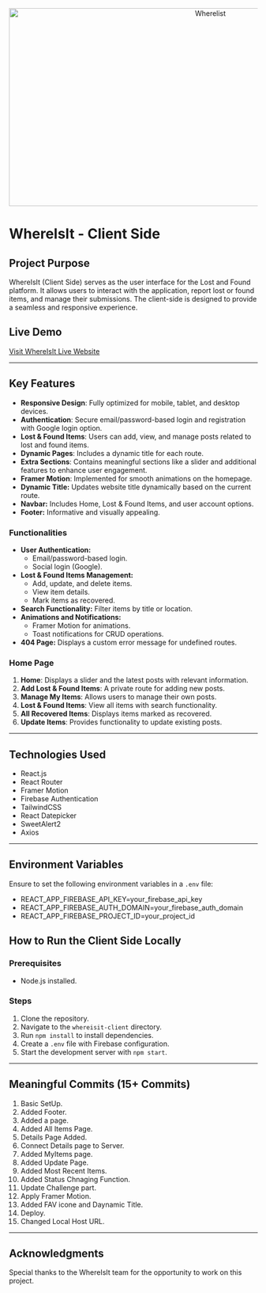 <div align="center">
  <img src="https://i.ibb.co.com/QFYHkjW4/Screenshot-4.png" height="400" width="800" alt="Wherelist"/>
</div>

# WhereIsIt - Client Side

## Project Purpose

WhereIsIt (Client Side) serves as the user interface for the Lost and Found platform. It allows users to interact with the application, report lost or found items, and manage their submissions. The client-side is designed to provide a seamless and responsive experience.

## Live Demo

[Visit WhereIsIt Live Website](https://whereisit-4b5c6.web.app/)

---

## Key Features

- **Responsive Design**: Fully optimized for mobile, tablet, and desktop devices.
- **Authentication**: Secure email/password-based login and registration with Google login option.
- **Lost & Found Items**: Users can add, view, and manage posts related to lost and found items.
- **Dynamic Pages**: Includes a dynamic title for each route.
- **Extra Sections**: Contains meaningful sections like a slider and additional features to enhance user engagement.
- **Framer Motion**: Implemented for smooth animations on the homepage.
- **Dynamic Title:** Updates website title dynamically based on the current route.
- **Navbar:** Includes Home, Lost & Found Items, and user account options.
- **Footer:** Informative and visually appealing.

### Functionalities

- **User Authentication:**
  - Email/password-based login.
  - Social login (Google).
- **Lost & Found Items Management:**
  - Add, update, and delete items.
  - View item details.
  - Mark items as recovered.
- **Search Functionality:** Filter items by title or location.
- **Animations and Notifications:**
  - Framer Motion for animations.
  - Toast notifications for CRUD operations.
- **404 Page:** Displays a custom error message for undefined routes.

### Home Page

1. **Home**: Displays a slider and the latest posts with relevant information.
2. **Add Lost & Found Items**: A private route for adding new posts.
3. **Manage My Items**: Allows users to manage their own posts.
4. **Lost & Found Items**: View all items with search functionality.
5. **All Recovered Items**: Displays items marked as recovered.
6. **Update Items**: Provides functionality to update existing posts.

---

## Technologies Used

- React.js
- React Router
- Framer Motion
- Firebase Authentication
- TailwindCSS
- React Datepicker
- SweetAlert2
- Axios

---

## Environment Variables

Ensure to set the following environment variables in a `.env` file:

- REACT_APP_FIREBASE_API_KEY=your_firebase_api_key
- REACT_APP_FIREBASE_AUTH_DOMAIN=your_firebase_auth_domain
- REACT_APP_FIREBASE_PROJECT_ID=your_project_id

## How to Run the Client Side Locally

### Prerequisites

- Node.js installed.

### Steps

1. Clone the repository.
2. Navigate to the `whereisit-client` directory.
3. Run `npm install` to install dependencies.
4. Create a `.env` file with Firebase configuration.
5. Start the development server with `npm start`.

---

## Meaningful Commits (15+ Commits)

1. Basic SetUp.
2. Added Footer.
3. Added a page.
4. Added All Items Page.
5. Details Page Added.
6. Connect Details page to Server.
7. Added MyItems page.
8. Added Update Page.
9. Added Most Recent Items.
10. Added Status Chnaging Function.
11. Update Challenge part.
12. Apply Framer Motion.
13. Added FAV icone and Daynamic Title.
14. Deploy.
15. Changed Local Host URL.

---

## Acknowledgments

Special thanks to the WhereIsIt team for the opportunity to work on this project.